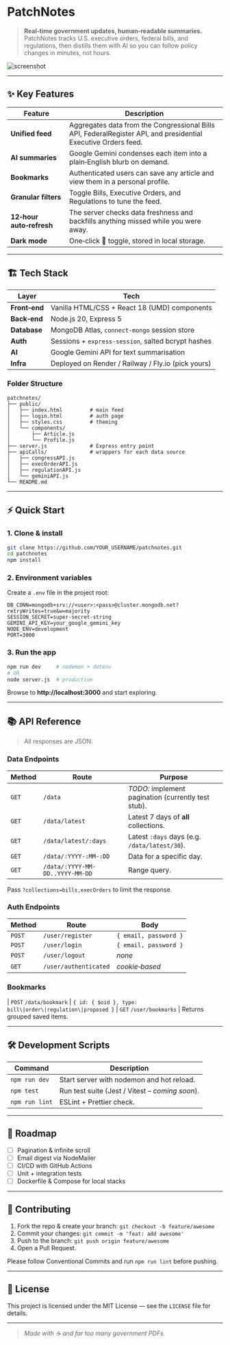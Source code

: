 # PatchNotes

> **Real‑time government updates, human‑readable summaries.** PatchNotes tracks U.S. executive orders, federal bills, and regulations, then distills them with AI so you can follow policy changes in minutes, not hours.

![screenshot](docs/screenshot.png)

---

## ✨ Key Features

| Feature | Description |
|---------|-------------|
| **Unified feed** | Aggregates data from the Congressional Bills API, FederalRegister API, and presidential Executive Orders feed. |
| **AI summaries** | Google Gemini condenses each item into a plain‑English blurb on demand. |
| **Bookmarks** | Authenticated users can save any article and view them in a personal profile. |
| **Granular filters** | Toggle Bills, Executive Orders, and Regulations to tune the feed. |
| **12‑hour auto‑refresh** | The server checks data freshness and backfills anything missed while you were away. |
| **Dark mode** | One‑click 🌙 toggle, stored in local storage. |

---

## 🏗 Tech Stack

| Layer | Tech |
|-------|------|
| **Front‑end** | Vanilla HTML/CSS + React 18 (UMD) components |
| **Back‑end** | Node.js 20, Express 5 |
| **Database** | MongoDB Atlas, `connect‑mongo` session store |
| **Auth** | Sessions + `express‑session`, salted bcrypt hashes |
| **AI** | Google Gemini API for text summarisation |
| **Infra** | Deployed on Render / Railway / Fly.io (pick yours) |

### Folder Structure

```text
patchnotes/
├── public/
│   ├── index.html         # main feed
│   ├── login.html         # auth page
│   ├── styles.css         # theming
│   └── components/
│       ├── Article.js
│       └── Profile.js
├── server.js              # Express entry point
├── apiCalls/              # wrappers for each data source
│   ├── congressAPI.js
│   ├── execOrderAPI.js
│   ├── regulationAPI.js
│   └── geminiAPI.js
└── README.md
```

---

## ⚡️ Quick Start

### 1. Clone & install

```bash
git clone https://github.com/YOUR_USERNAME/patchnotes.git
cd patchnotes
npm install
```

### 2. Environment variables

Create a `.env` file in the project root:

```env
DB_CONN=mongodb+srv://<user>:<pass>@cluster.mongodb.net?retryWrites=true&w=majority
SESSION_SECRET=super‑secret‑string
GEMINI_API_KEY=your_google_gemini_key
NODE_ENV=development
PORT=3000
```

### 3. Run the app

```bash
npm run dev     # nodemon + dotenv
# OR
node server.js  # production
```

Browse to **http://localhost:3000** and start exploring.

---

## 📚 API Reference

> All responses are JSON.

### Data Endpoints

| Method | Route | Purpose |
|--------|-------|---------|
| `GET` | `/data` | *TODO*: implement pagination (currently test stub). |
| `GET` | `/data/latest` | Latest 7 days of **all** collections. |
| `GET` | `/data/latest/:days` | Latest `:days` days (e.g. `/data/latest/30`). |
| `GET` | `/data/:YYYY-:MM-:DD` | Data for a specific day. |
| `GET` | `/data/:YYYY-MM-DD..YYYY-MM-DD` | Range query. |

Pass `?collections=bills,execOrders` to limit the response.

### Auth Endpoints

| Method | Route | Body |
|--------|-------|------|
| `POST` | `/user/register` | `{ email, password }` |
| `POST` | `/user/login` | `{ email, password }` |
| `POST` | `/user/logout` | _none_ |
| `GET`  | `/user/authenticated` | _cookie‑based_ |

### Bookmarks

| `POST` `/data/bookmark` | `{ id: { $oid }, type: bill\|order\|regulation\|proposed }`
| `GET` `/user/bookmarks` | Returns grouped saved items.

---

## 🛠 Development Scripts

| Command | Description |
|---------|-------------|
| `npm run dev` | Start server with nodemon and hot reload. |
| `npm test` | Run test suite (Jest / Vitest – _coming soon_). |
| `npm run lint` | ESLint + Prettier check. |

---

## 🚀 Roadmap

- [ ] Pagination & infinite scroll
- [ ] Email digest via NodeMailer
- [ ] CI/CD with GitHub Actions
- [ ] Unit + integration tests
- [ ] Dockerfile & Compose for local stacks

---

## 🤝 Contributing

1. Fork the repo & create your branch: `git checkout -b feature/awesome`  
2. Commit your changes: `git commit -m 'feat: add awesome'`  
3. Push to the branch: `git push origin feature/awesome`  
4. Open a Pull Request.

Please follow Conventional Commits and run `npm run lint` before pushing.

---

## 📜 License

This project is licensed under the MIT License — see the `LICENSE` file for details.

---

> _Made with ☕ and far too many government PDFs._

